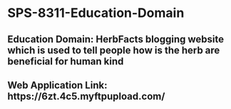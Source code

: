 # SPS-8311-Education-Domain
<h2>Education Domain: HerbFacts blogging website which is used to tell people how is the herb are beneficial for human kind<h2>
<h2>Web Application Link: https://6zt.4c5.myftpupload.com/ </h2>
